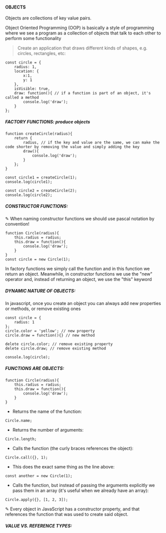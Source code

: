 #### OBJECTS

Objects are collections of key value pairs.

Object Oriented Programming (OOP) is basically a style of programming where we see a program as a collection of objects that talk to each other to perform some functionality

> Create an application that draws different kinds of shapes, e.g. circles, rectangles, etc:

```
const circle = {
    radius: 1,
    location: {
        x:1,
        y: 1
    },
    isVisible: true,
    draw: function(){ // if a function is part of an object, it's called a method
        console.log('draw');
    }
};
```

##### **FACTORY FUNCTIONS:** produce objects

```
function createCircle(radius){
    return {
        radius, // if the key and value are the same, we can make the code shorter by removing the value and simply adding the key
        draw(){
            console.log('draw');
        }
    };
}

const circle1 = createCircle(1);
console.log(circle1);

const circle2 = createCircle(2);
console.log(circle2);
```

##### **CONSTRUCTOR FUNCTIONS:**

✎ When naming constructor functions we should use pascal notation by convention!

```
function Circle(radius){
    this.radius = radius;
    this.draw = function(){
        console.log('draw');
    }
}
const circle = new Circle(1);
```

In factory functions we simply call the function and in this function we return an object. Meanwhile, in constructor functions we use the "new" operator and, instead of returning an object, we use the "this" keyword

##### DYNAMIC NATURE OF OBJECTS:
In javascript, once you create an object you can always add new properties or methods, or remove existing ones
```
const circle = {
    radius: 1
};
circle.color = 'yellow'; // new property
circle.draw = function(){} // new method

delete circle.color; // remove existing property
delete circle.draw; // remove existing method

console.log(circle);
```

##### FUNCTIONS ARE OBJECTS:
```
function Circle(radius){
    this.radius = radius;
    this.draw = function(){
        console.log('draw');
    }
}
```
- Returns the name of the function:
```
Circle.name;
```

- Returns the number of arguments:
```
Circle.length;
```

- Calls the function (the curly braces references the object):
```
Circle.call({}, 1);
```

- This does the exact same thing as the line above:
```
const another = new Circle(1);
```

- Calls the function, but instead of passing the arguments explicitly we pass them in an array (it's useful when we already have an array):
```
Circle.apply({}, [1, 2, 3]);
```

✎ Every object in JavaScript has a constructor property, and that references the function that was used to create said object.

##### VALUE VS. REFERENCE TYPES:
